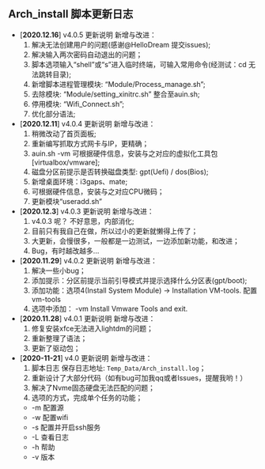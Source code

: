 ## Arch_install 脚本更新日志

- [**2020.12.16**]  v4.0.5 更新说明 新增与改进：
    1. 解决无法创建用户的问题(感谢@HelloDream 提交issues);
    2. 解决输入两次密码自动退出的问题；
    3. 脚本选项输入“shell”或“s”进入临时终端，可输入常用命令(经测试：cd 无法跳转目录);
    4. 新增脚本进程管理模块: “Module/Process_manage.sh”;
    5. 去除模块: “Module/setting_xinitrc.sh” 整合至auin.sh;
    6. 停用模块: “Wifi_Connect.sh”;
    7. 优化部分语法;
- [**2020.12.11**]  v4.0.4 更新说明 新增与改进：
    1. 稍微改动了首页面板;
    2. 重新编写抓取方式网卡与IP，更精确；
    3. auin.sh -vm 可根据硬件信息，安装与之对应的虚拟化工具包 [virtualbox/vmware];
    4. 磁盘分区前提示是否转换磁盘类型: gpt(Uefi) / dos(Bios);
    5. 新增桌面环境：i3gaps、mate;
    6. 可根据硬件信息，安装与之对应CPU微码；
    7. 更新模块“useradd.sh” 
- [**2020.12.3**]  v4.0.3 更新说明 新增与改进：
    1. v4.0.3 呢？ 不好意思，内部消化;
    2. 目前只有我自己在做，所以过小的更新就懒得上传了；
    3. 大更新，会慢很多，一般都是一边测试，一边添加新功能，和改进；
    4. Bug，有时越改越多...
- [**2020.11.29**]  v4.0.2 更新说明 新增与改进：
    1. 解决一些小bug；
    2. 添加提示：分区前提示当前引导模式并提示选择什么分区表(gpt/boot);
    3. 添加功能：选项4(Install System Module) -> Installation VM-tools. 配置vm-tools
    4. 选项中添加： -vm Install Vmware Tools and exit. 
- [**2020.11.28**]  v4.0.1 更新说明 新增与改进：
    1. 修复安装xfce无法进入lightdm的问题；
    2. 重新整理了语法；
    3. 更新了驱动包；
- [**2020-11-21**] v4.0 更新说明 新增与改进：
    1. 脚本日志 保存日志地址: ```Temp_Data/Arch_install.log```；
    2. 重新设计了大部分代码（如有bug可加我qq或者Issues，提醒我哟！）
    3. 解决了Nvme固态硬盘无法匹配的问题；
    4. 选项的方式，完成单个任务的功能；
     - -m   配置源
     - -w   配置wifi
     - -s   配置并开启ssh服务
     - -L   查看日志
     - -h   帮助
     - -v   版本
